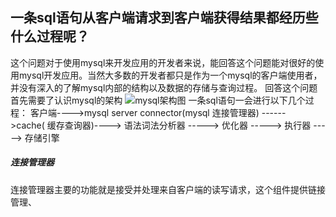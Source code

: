 一条sql语句从客户端请求到客户端获得结果都经历些什么过程呢？
---
这个问题对于使用mysql来开发应用的开发者来说，能回答这个问题能对很好的使用mysql开发应用。当然大多数的开发者都只是作为一个mysql的客户端使用者，并没有深入的了解mysql内部的结构以及数据的存储与查询过程。
回答这个问题首先需要了认识mysql的架构
![mysql架构图]()
一条sql语句一会进行以下几个过程：
客户端---->mysql server connector(mysql 连接管理器) ------>cache(
缓存查询器)----> 语法词法分析器 -----> 优化器 -----> 执行器 -----> 存储引擎
##### 连接管理器
连接管理器主要的功能就是接受并处理来自客户端的读写请求，这个组件提供链接管理、

<!--stackedit_data:
eyJoaXN0b3J5IjpbLTE3ODgwOTI3NzcsLTE1OTc3NTcyMTAsLT
M0OTY1MTQ3MCw2MDY4MjUyNjYsMTMzOTc0Mzg3MywtMjg4MDky
MzgzLC0yNDgyMDMxOTVdfQ==
-->